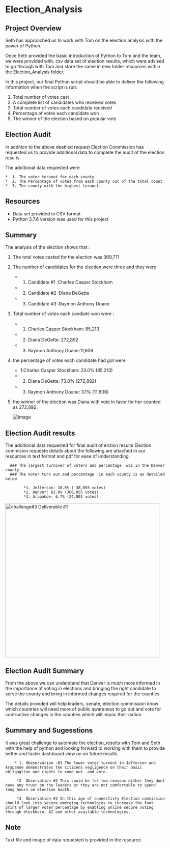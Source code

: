# Election_Analysis
## Project Overview 

Seth has approached us to work with Tom on the election analysis with the power of Python. 

Once Seth provided the basic introduction of Python to Tom and the team, we were provided with. csv data set of election results, which were advised to go through with Tom and store the same in new folder resources within the Election_Analysis folder.

In this project, our final Python script should be able to deliver the following information when the script is run: 

1. Total number of votes cast
2. A complete list of candidates who received votes
3. Total number of votes each candidate received
4. Percentage of votes each candidate won
5. The winner of the election based on popular vote

## Election Audit
In addition to the above deatiled request Election Commission has requested us to provide additional data to complete the audit of the election results.

The additional data requested were 

    *  1. The voter turnout for each county 
    *  2. The Percentage of votes from each county out of the total count
    *  3. The county with the highest turnout.

## Resources
* Data set provided in CSV format
* Python 3.7.6 version was used for this project

## Summary
The analysis of the election shows that :
1. The total votes casted for the election was 369,711
2. The number of candidates for the election were three and they were 

    *  1. Candidate #1 :Charles Casper Stockham
    *  2. Candidate #2 :Diana DeGette
    *  3. Candidate #3 :Raymon Anthony Doane
3. Total number of votes each candiate won were :

     * 1. Charles Casper Stockham: 85,213
     * 2. Diana DeGette: 272,892
     * 3. Raymon Anthony Doane:11,606
      
4. the percentage of votes each candidate had got were 

     * 1.Charles Casper Stockham: 23.0% (85,213)
     * 2. Diana DeGette: 73.8% (272,892)
     * 3. Raymon Anthony Doane: 3.1% (11,606)
     
     
     
      
5. the winner of the election was Diana with vote in favor for her counted as 272,892.



     
     ![image](https://user-images.githubusercontent.com/75267605/104859663-e1e3cf80-58f4-11eb-92e6-8a96bfced763.png)
      


## Election Audit results

The additional data requested for final audit of elction results Election commision requeste details about the following are attached in our resources in text format and pdf for ease of understanding. 

      ### The largest turnover of voters and percentage  was in the Denver county
      ### The Voter turn out and percentage  in each county is as detailed below
      
            *1. Jefferson: 10.5% ( 38,855 votes)
            *2. Denver: 82.8% (306,055 votes)
            *3. Arapahoe: 6.7% (24,801 votes)
           
           
           
           
        
 <img width="484" alt="challenge#3 Deliverable #1" src="https://user-images.githubusercontent.com/75267605/104859427-4a31b180-58f3-11eb-8670-22c8bc6a2f6b.png">

     
  
  
  
  
  ## Election Audit Summary 
  From the above we can understand that Denver is much more informed in the importance of voting in elections and bringing the right candidate to serve the county and bring in informed changes required for the counties.
  
  The details provided will help leaders, senate, election commission know which countries will need more of public awareness to go out and vote for contructive changes in the counties which will impac their nation.
  
  ## Summary and Sugesstions

It was great challenge to automate the election_results with Tom and Seth with the help of python and looking forward to working with them to provide better and faster dashboard view on on future results.

        * 1. Obeservation :01 The lower voter turnout in Jefferson and Arapahoe demonstrates the citizens negligence on their basic obligagtion and rights to come out  and vote. 

         *2  Observation #2 This could be for two reasons either they dont have any trust on the leaders or they are not comfortable to spend long hours on election booth.

         *3  Observation #3 In this age of connectivty Election commission should look into secure emerging technolgies to increase the foot print of larger voter percentage by enabling online secure voting through blockhain, AI and other available technologies.


  ## Note 
  Text file and image of data requested is provided in the resource.
      



      
 



